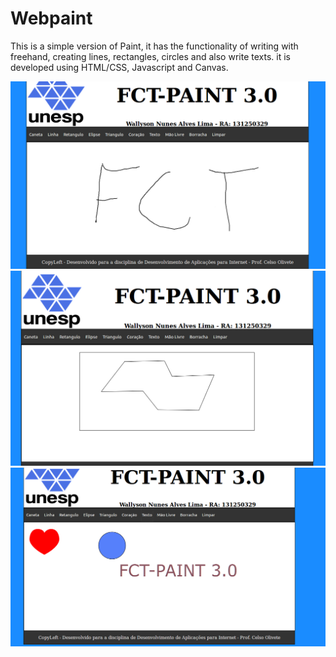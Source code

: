 # Webpaint
 This is a simple version of Paint, it has the functionality of writing with freehand, creating lines, rectangles, circles and also write texts. it is developed using HTML/CSS, Javascript and Canvas.
 
![Print FctPaint 01](https://github.com/WallysonNunes/FctPaint3/blob/master/imagens/CanetaScreen.png)
![print FctPaint 02](https://github.com/WallysonNunes/FctPaint3/blob/master/imagens/linhaTela.png)
![print FctPaint 03](https://github.com/WallysonNunes/FctPaint3/blob/master/imagens/textoTela.png)

